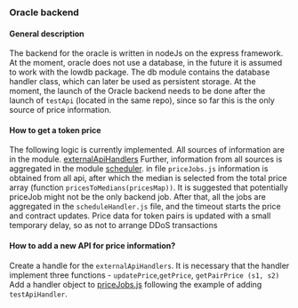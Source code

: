 ### Oracle backend

#### General description

The backend for the oracle is written in nodeJs on the express framework. At the moment, oracle does not use a database, in the future it is
assumed to work with the lowdb package. The db module contains the database handler class, which can later be used as persistent storage. At
the moment, the launch of the Oracle backend needs to be done after the launch of `testApi` (located in the same repo), since so far this is
the only source of price information.

#### How to get a token price

The following logic is currently implemented. All sources of information are in the module.
[externalApiHandlers](https://github.com/freighttrust/oracle-backend/tree/master/oracleApp/externalApiHandlers) Further, information
from all sources is aggregated in the module
[scheduler](https://github.com/freighttrust/oracle-backend/tree/master/oracleApp/scheduler). in file `priceJobs.js` information is
obtained from all api, after which the median is selected from the total price array (function `pricesToMedians(pricesMap))`. It is
suggested that potentially priceJob might not be the only backend job. After that, all the jobs are aggregated in the `scheduleHandler.js`
file, and the timeout starts the price and contract updates. Price data for token pairs is updated with a small temporary delay, so as not
to arrange DDoS transactions

#### How to add a new API for price information?

Create a handle for the `externalApiHandlers`. It is necessary that the handler implement three functions - `updatePrice`,`getPrice`,
`getPairPrice (s1, s2)` Add a handler object to
[priceJobs.js](https://github.com/freighttrust/oracle-backend/blob/master/oracleApp/scheduler/priceJobs.js) following the example of
adding `testApiHandler`.
